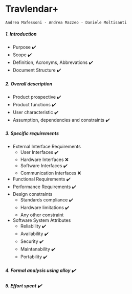 # Travlendar+
`Andrea Mafessoni - Andrea Mazzeo - Daniele Moltisanti`
##### 1. Introduction
 * Purpose :heavy_check_mark:
 * Scope :heavy_check_mark:
 * Definition, Acronyms, Abbrevations :heavy_check_mark:
 * Document Structure :heavy_check_mark:
##### 2. Overall description
 * Product prospective :heavy_check_mark:
 * Product functions :heavy_check_mark:
 * User characteristic :heavy_check_mark:
 * Assumption, dependencies and constraints :heavy_check_mark: 
##### 3. Specific requirements
 * External Interface Requirements 
   * User Interfaces :heavy_check_mark:
   * Hardware Interfaces :x:
   * Software Interfaces :heavy_check_mark:
   * Communication Interfaces :x:
 * Functional Requirements :heavy_check_mark:
 * Performance Requirements :heavy_check_mark:
 * Design constraints 
   * Standards compliance :heavy_check_mark:
   * Hardware limitations :heavy_check_mark:
   * Any other constraint
 * Software System Attributes
   * Reliability :heavy_check_mark:
   * Availability :heavy_check_mark: 
   * Security :heavy_check_mark:
   * Maintanability :heavy_check_mark:
   * Portability :heavy_check_mark:
##### 4. Formal analysis using alloy :heavy_check_mark:
##### 5. Effort spent :heavy_check_mark:
